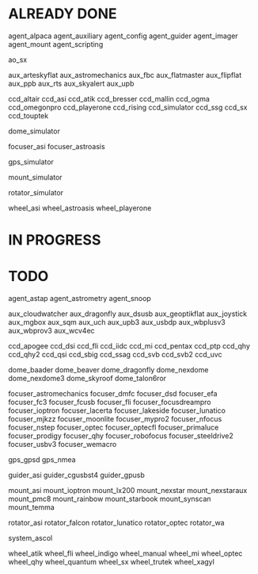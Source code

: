 # ALREADY DONE

agent_alpaca
agent_auxiliary
agent_config
agent_guider
agent_imager
agent_mount
agent_scripting

ao_sx

aux_arteskyflat
aux_astromechanics
aux_fbc
aux_flatmaster
aux_flipflat
aux_ppb
aux_rts
aux_skyalert
aux_upb

ccd_altair
ccd_asi
ccd_atik
ccd_bresser
ccd_mallin
ccd_ogma
ccd_omegonpro
ccd_playerone
ccd_rising
ccd_simulator
ccd_ssg
ccd_sx
ccd_touptek

dome_simulator

focuser_asi
focuser_astroasis

gps_simulator

mount_simulator

rotator_simulator

wheel_asi
wheel_astroasis
wheel_playerone

# IN PROGRESS

# TODO

agent_astap
agent_astrometry
agent_snoop

aux_cloudwatcher
aux_dragonfly
aux_dsusb
aux_geoptikflat
aux_joystick
aux_mgbox
aux_sqm
aux_uch
aux_upb3
aux_usbdp
aux_wbplusv3
aux_wbprov3
aux_wcv4ec

ccd_apogee
ccd_dsi
ccd_fli
ccd_iidc
ccd_mi
ccd_pentax
ccd_ptp
ccd_qhy
ccd_qhy2
ccd_qsi
ccd_sbig
ccd_ssag
ccd_svb
ccd_svb2
ccd_uvc

dome_baader
dome_beaver
dome_dragonfly
dome_nexdome
dome_nexdome3
dome_skyroof
dome_talon6ror

focuser_astromechanics
focuser_dmfc
focuser_dsd
focuser_efa
focuser_fc3
focuser_fcusb
focuser_fli
focuser_focusdreampro
focuser_ioptron
focuser_lacerta
focuser_lakeside
focuser_lunatico
focuser_mjkzz
focuser_moonlite
focuser_mypro2
focuser_nfocus
focuser_nstep
focuser_optec
focuser_optecfl
focuser_primaluce
focuser_prodigy
focuser_qhy
focuser_robofocus
focuser_steeldrive2
focuser_usbv3
focuser_wemacro

gps_gpsd
gps_nmea

guider_asi
guider_cgusbst4
guider_gpusb

mount_asi
mount_ioptron
mount_lx200
mount_nexstar
mount_nexstaraux
mount_pmc8
mount_rainbow
mount_starbook
mount_synscan
mount_temma

rotator_asi
rotator_falcon
rotator_lunatico
rotator_optec
rotator_wa

system_ascol

wheel_atik
wheel_fli
wheel_indigo
wheel_manual
wheel_mi
wheel_optec
wheel_qhy
wheel_quantum
wheel_sx
wheel_trutek
wheel_xagyl
